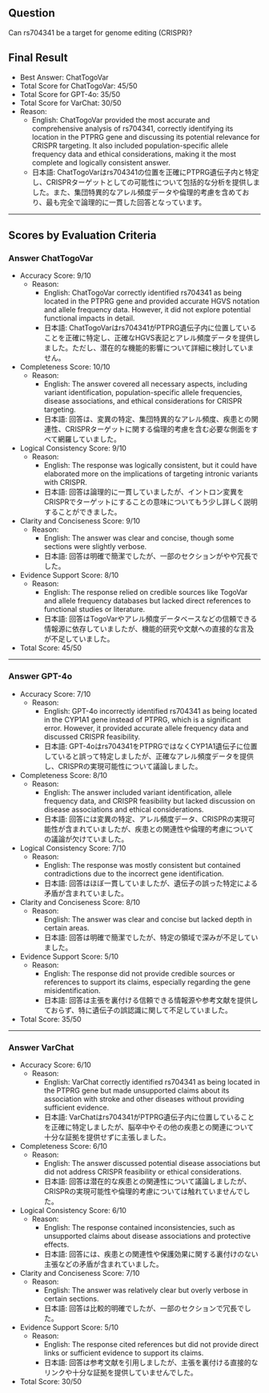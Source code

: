## Question

Can rs704341 be a target for genome editing (CRISPR)?

## Final Result

- Best Answer: ChatTogoVar
- Total Score for ChatTogoVar: 45/50
- Total Score for GPT-4o: 35/50
- Total Score for VarChat: 30/50
- Reason:
  - English: ChatTogoVar provided the most accurate and comprehensive analysis of rs704341, correctly identifying its location in the PTPRG gene and discussing its potential relevance for CRISPR targeting. It also included population-specific allele frequency data and ethical considerations, making it the most complete and logically consistent answer.
  - 日本語: ChatTogoVarはrs704341の位置を正確にPTPRG遺伝子内と特定し、CRISPRターゲットとしての可能性について包括的な分析を提供しました。また、集団特異的なアレル頻度データや倫理的考慮を含めており、最も完全で論理的に一貫した回答となっています。

---

## Scores by Evaluation Criteria

### Answer ChatTogoVar
- Accuracy Score: 9/10
  - Reason: 
    - English: ChatTogoVar correctly identified rs704341 as being located in the PTPRG gene and provided accurate HGVS notation and allele frequency data. However, it did not explore potential functional impacts in detail.
    - 日本語: ChatTogoVarはrs704341がPTPRG遺伝子内に位置していることを正確に特定し、正確なHGVS表記とアレル頻度データを提供しました。ただし、潜在的な機能的影響について詳細に検討していません。
- Completeness Score: 10/10
  - Reason: 
    - English: The answer covered all necessary aspects, including variant identification, population-specific allele frequencies, disease associations, and ethical considerations for CRISPR targeting.
    - 日本語: 回答は、変異の特定、集団特異的なアレル頻度、疾患との関連性、CRISPRターゲットに関する倫理的考慮を含む必要な側面をすべて網羅していました。
- Logical Consistency Score: 9/10
  - Reason: 
    - English: The response was logically consistent, but it could have elaborated more on the implications of targeting intronic variants with CRISPR.
    - 日本語: 回答は論理的に一貫していましたが、イントロン変異をCRISPRでターゲットにすることの意味についてもう少し詳しく説明することができました。
- Clarity and Conciseness Score: 9/10
  - Reason: 
    - English: The answer was clear and concise, though some sections were slightly verbose.
    - 日本語: 回答は明確で簡潔でしたが、一部のセクションがやや冗長でした。
- Evidence Support Score: 8/10
  - Reason: 
    - English: The response relied on credible sources like TogoVar and allele frequency databases but lacked direct references to functional studies or literature.
    - 日本語: 回答はTogoVarやアレル頻度データベースなどの信頼できる情報源に依存していましたが、機能的研究や文献への直接的な言及が不足していました。
- Total Score: 45/50

---

### Answer GPT-4o
- Accuracy Score: 7/10
  - Reason: 
    - English: GPT-4o incorrectly identified rs704341 as being located in the CYP1A1 gene instead of PTPRG, which is a significant error. However, it provided accurate allele frequency data and discussed CRISPR feasibility.
    - 日本語: GPT-4oはrs704341をPTPRGではなくCYP1A1遺伝子に位置していると誤って特定しましたが、正確なアレル頻度データを提供し、CRISPRの実現可能性について議論しました。
- Completeness Score: 8/10
  - Reason: 
    - English: The answer included variant identification, allele frequency data, and CRISPR feasibility but lacked discussion on disease associations and ethical considerations.
    - 日本語: 回答には変異の特定、アレル頻度データ、CRISPRの実現可能性が含まれていましたが、疾患との関連性や倫理的考慮についての議論が欠けていました。
- Logical Consistency Score: 7/10
  - Reason: 
    - English: The response was mostly consistent but contained contradictions due to the incorrect gene identification.
    - 日本語: 回答はほぼ一貫していましたが、遺伝子の誤った特定による矛盾が含まれていました。
- Clarity and Conciseness Score: 8/10
  - Reason: 
    - English: The answer was clear and concise but lacked depth in certain areas.
    - 日本語: 回答は明確で簡潔でしたが、特定の領域で深みが不足していました。
- Evidence Support Score: 5/10
  - Reason: 
    - English: The response did not provide credible sources or references to support its claims, especially regarding the gene misidentification.
    - 日本語: 回答は主張を裏付ける信頼できる情報源や参考文献を提供しておらず、特に遺伝子の誤認識に関して不足していました。
- Total Score: 35/50

---

### Answer VarChat
- Accuracy Score: 6/10
  - Reason: 
    - English: VarChat correctly identified rs704341 as being located in the PTPRG gene but made unsupported claims about its association with stroke and other diseases without providing sufficient evidence.
    - 日本語: VarChatはrs704341がPTPRG遺伝子内に位置していることを正確に特定しましたが、脳卒中やその他の疾患との関連について十分な証拠を提供せずに主張しました。
- Completeness Score: 6/10
  - Reason: 
    - English: The answer discussed potential disease associations but did not address CRISPR feasibility or ethical considerations.
    - 日本語: 回答は潜在的な疾患との関連性について議論しましたが、CRISPRの実現可能性や倫理的考慮については触れていませんでした。
- Logical Consistency Score: 6/10
  - Reason: 
    - English: The response contained inconsistencies, such as unsupported claims about disease associations and protective effects.
    - 日本語: 回答には、疾患との関連性や保護効果に関する裏付けのない主張などの矛盾が含まれていました。
- Clarity and Conciseness Score: 7/10
  - Reason: 
    - English: The answer was relatively clear but overly verbose in certain sections.
    - 日本語: 回答は比較的明確でしたが、一部のセクションで冗長でした。
- Evidence Support Score: 5/10
  - Reason: 
    - English: The response cited references but did not provide direct links or sufficient evidence to support its claims.
    - 日本語: 回答は参考文献を引用しましたが、主張を裏付ける直接的なリンクや十分な証拠を提供していませんでした。
- Total Score: 30/50